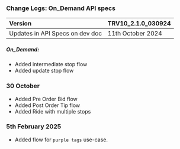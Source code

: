 ### Change Logs: On_Demand API specs

| Version                         | TRV10_2.1.0_030924 |
| :------------------------------ | :----------------- |
| Updates in API Specs on dev doc | 11th October 2024 |

##### On_Demand:
- Added intermediate stop flow
- Added update stop flow

### 30 October
- Added Pre Order Bid flow
- Added Post Order Tip flow
- Added Ride with multiple stops

### 5th February 2025
  - Added flow for `purple tags` use-case.


